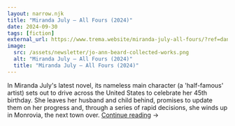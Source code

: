 ```yaml
---
layout: narrow.njk
title: "Miranda July – All Fours (2024)"
date: 2024-09-30
tags: [fiction]
external_url: https://www.trema.website/miranda-july-all-fours/?ref=daniel.pizza
image:
  src: /assets/newsletter/jo-ann-beard-collected-works.png
  alt: "Miranda July – All Fours (2024)"
  title: "Miranda July – All Fours (2024)"
---
```


In Miranda July's latest novel, its nameless main character (a 'half-famous' artist) sets out to drive across the United States to celebrate her 45th birthday. She leaves her husband and child behind, promises to update them on her progress and, through a series of rapid decisions, she winds up in Monrovia, the next town over. <a href="{{ external_url }}" title="Read my recommendation for Orbital by Samantha Harvey." rel="external" target="_blank">Continue reading</a> →